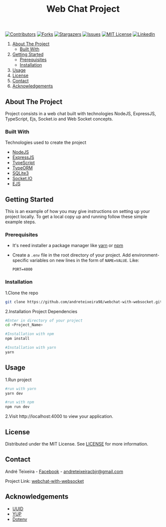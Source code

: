 
<!-- PROJECT LOGO -->

<header align="center">
<br>
<h1> Web Chat Project </h1>
</header>

<!-- PROJECT SHIELDS -->
[![Contributors][contributors-shield]][contributors-url]
[![Forks][forks-shield]][forks-url]
[![Stargazers][stars-shield]][stars-url]
[![Issues][issues-shield]][issues-url]
[![MIT License][license-shield]][license-url]
[![LinkedIn][linkedin-shield]][linkedin-url]



<!-- TABLE OF CONTENTS -->

  <ol>
    <li>
      <a href="#about-the-project">About The Project</a>
      <ul>
        <li><a href="#built-with">Built With</a></li>
      </ul>
    </li>
    <li>
      <a href="#getting-started">Getting Started</a>
      <ul>
        <li><a href="#prerequisites">Prerequisites</a></li>
        <li><a href="#installation">Installation</a></li>
      </ul>
    </li>
    <li><a href="#usage">Usage</a></li>
    <li><a href="#license">License</a></li>
    <li><a href="#contact">Contact</a></li>
    <li><a href="#acknowledgements">Acknowledgements</a></li>
  </ol>




<!-- ABOUT THE PROJECT -->
## About The Project
Project consists in a web chat built with technologies NodeJS, ExpressJS, TypeScript, Ejs, Socket.io and Web Socket concepts.


### Built With
Technologies used to create the project

* [NodeJS](https://nodejs.org/en/)
* [ExpressJS](https://expressjs.com/)
* [TypeScript](https://www.typescriptlang.org/)
* [TypeORM](https://typeorm.io/#/)
* [SQLite3](https://www.npmjs.com/package/sqlite3/)
* [Socket.IO](https://socket.io/)
* [EJS](https://ejs.co/#install)


<!-- GETTING STARTED -->
## Getting Started

This is an example of how you may give instructions on setting up your project locally.
To get a local copy up and running follow these simple example steps.

### Prerequisites

* It's need installer a package manager like [yarn](https://classic.yarnpkg.com/en/docs/install#debian-stable) or [npm](https://www.npmjs.com/get-npm)

* Create a ```.env``` file in the root directory  of your project. Add environment-specific variables on new lines in the form of ```NAME=VALUE```. Like:

  ```
  PORT=4000
  ```


### Installation

1.Clone the repo

```sh
git clone https://github.com/andreteixeira98/webchat-with-websocket.git <Project_Name>
  ```

2.Installation Project Dependencies

  ```sh
  #Enter in directory of your project
  cd <Project_Name>
  
  #Installation with npm
  npm install

  #Installation with yarn
  yarn
  ```

<!-- USAGE EXAMPLES -->
## Usage

1.Run project

  ```sh
  #run with yarn
  yarn dev

  #run with npm
  npm run dev
  ```

2.Visit http://localhost:4000 to view your application.


<!-- LICENSE -->
## License

 Distributed under the MIT License. See [LICENSE](https://github.com/andreteixeira98/webchat-with-websocket/blob/main/LICENSE) for more information.

<!-- CONTACT -->
## Contact

André Teixeira - [Facebook](https://www.facebook.com/andreteixeiravaz) - andreteixeiracbjr@gmail.com

Project Link: [webchat-with-websocket](https://github.com/andreteixeira98/webchat-with-websocket)


<!-- ACKNOWLEDGEMENTS -->
## Acknowledgements
* [UUID](https://www.npmjs.com/package/uuid)
* [YUP](https://www.npmjs.com/package/yup)
* [Dotenv](https://www.npmjs.com/package/dotenv)


<!-- MARKDOWN LINKS & IMAGES -->
<!-- https://www.markdownguide.org/basic-syntax/#reference-style-links -->
[contributors-shield]: https://img.shields.io/github/contributors/andreteixeira98/webchat-with-websocket.svg?style=for-the-badge
[contributors-url]: https://github.com/andreteixeira98/webchat-with-websocket/graphs/contributors
[forks-shield]: https://img.shields.io/github/forks/andreteixeira98/webchat-with-websocket.svg?style=for-the-badge
[forks-url]: https://github.com/andreteixeira98/webchat-with-websocket/network/members
[stars-shield]: https://img.shields.io/github/stars/andreteixeira98/webchat-with-websocket.svg?style=for-the-badge
[stars-url]: https://github.com/andreteixeira98/webchat-with-websocket/stargazers
[issues-shield]: https://img.shields.io/github/issues/andreteixeira98/webchat-with-websocket.svg?style=for-the-badge
[issues-url]: https://github.com/andreteixeira98/webchat-with-websocket/issues
[license-shield]: https://img.shields.io/github/license/andreteixeira98/webchat-with-websocket.svg?style=for-the-badge
[license-url]: https://github.com/andreteixeira98/webchat-with-websocket/blob/main/LICENSE
[linkedin-shield]: https://img.shields.io/badge/-LinkedIn-black.svg?style=for-the-badge&logo=linkedin&colorB=555
[linkedin-url]: https://linkedin.com/in/andre-teixeira-83a822186

